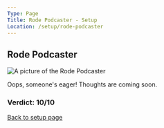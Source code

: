```yaml
---
Type: Page
Title: Rode Podcaster - Setup
Location: /setup/rode-podcaster
---
```


## Rode Podcaster

<div class="img-container-wide"> <img class="setup-image" alt="A picture of the Rode Podcaster" src="https://raw.githubusercontent.com/george-probably/probably.blog/main/Images/setup/rode-podcaster.webp"> </div>

Oops, someone's eager! Thoughts are coming soon.

### Verdict: 10/10

[Back to setup page](/setup)